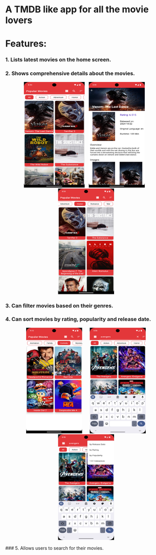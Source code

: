 # A TMDB like app for all the movie lovers


# Features: 
### 1. Lists latest movies on the home screen.
### 2. Shows comprehensive details about the movies.

<p vspace = "20" align="center" >
   <img width="190" height="330" src="https://github.com/KunalFarmah98/MovieBuff/blob/devfest-main/app/src/main/res/raw/default.png">
   <img hspace="10" src="https://github.com/KunalFarmah98/MovieBuff/blob/devfest-main/app/src/main/res/raw/details.png" width =175 
  height = 330/>
  <img hspace="10" src="https://github.com/KunalFarmah98/MovieBuff/blob/devfest-main/app/src/main/res/raw/filtered.png" width =175 
  height = 330/>
</p>

### 3. Can filter movies based on their genres.
### 4. Can sort movies by rating, popularity and release date.
<p vspace = "20" align="center" >
  <img hspace="10" src="https://github.com/KunalFarmah98/MovieBuff/blob/devfest-main/app/src/main/res/raw/filter2.png" width =175 
  height = 330/>
  <img hspace="10" src="https://github.com/KunalFarmah98/MovieBuff/blob/devfest-main/app/src/main/res/raw/search.png" width =175 
  height = 330/>
  <img hspace="10" src="https://github.com/KunalFarmah98/MovieBuff/blob/devfest-main/app/src/main/res/raw/sort.png" width =175 
  height = 330/>
</p>
### 5. Allows users to search for their movies.

